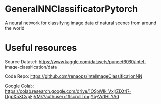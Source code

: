 # GeneralNNClassificatorPytorch
A neural network for classifying image data of natural scenes from around the world



# Useful resources
Source Dataset: https://www.kaggle.com/datasets/puneet6060/intel-image-classification/data

Code Repo: https://github.com/renaops/IntelImageClassificationNN

Google Colab: https://colab.research.google.com/drive/1OSpWIk_VxjrZIXt47-DgpX5XCvpKjVMk?authuser=1#scrollTo=jYbyVo1HLYAd
